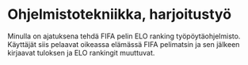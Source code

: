 # Ohjelmistotekniikka, harjoitustyö
Minulla on ajatuksena tehdä FIFA pelin ELO ranking työpöytäohjelmisto.
Käyttäjät siis pelaavat oikeassa elämässä FIFA pelimatsin ja sen jälkeen kirjaavat tuloksen ja ELO rankingit muuttuvat.
